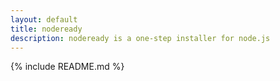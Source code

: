 ```yaml
---
layout: default
title: nodeready
description: nodeready is a one-step installer for node.js
---
```


{% include README.md %}
